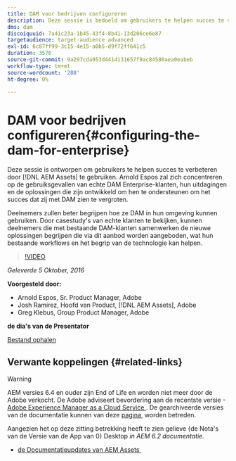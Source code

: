```yaml
---
title: DAM voor bedrijven configureren
description: Deze sessie is bedoeld om gebruikers te helpen succes te verbeteren door AEM Assets te gebruiken. Arnold Espos zal zich concentreren op de gebruiksgevallen van echte DAM Enterprise-klanten, hun uitdagingen en de oplossingen die zijn ontwikkeld om hen te ondersteunen om het succes dat zij met DAM zien te vergroten.   Deelnemers zullen beter begrijpen hoe ze DAM in hun omgeving kunnen gebruiken. Door casestudy's van echte klanten te bekijken, kunnen deelnemers die met bestaande DAM-klanten samenwerken de nieuwe oplossingen begrijpen die via dit aanbod worden aangeboden, wat hun bestaande workflows en het begrip van de technologie kan helpen.
dms: dam
discoiquuid: 7a41c23a-1b45-43f4-8b41-13d206ce6e87
targetaudience: target-audience advanced
exl-id: 6c87ff99-3c15-4e15-a0b5-d9f72ff641c5
duration: 3576
source-git-commit: 9a297cda953d4414131657f9ac84580aea0eabeb
workflow-type: tm+mt
source-wordcount: '288'
ht-degree: 0%

---
```


# DAM voor bedrijven configureren{#configuring-the-dam-for-enterprise}

Deze sessie is ontworpen om gebruikers te helpen succes te verbeteren door [!DNL AEM Assets] te gebruiken. Arnold Espos zal zich concentreren op de gebruiksgevallen van echte DAM Enterprise-klanten, hun uitdagingen en de oplossingen die zijn ontwikkeld om hen te ondersteunen om het succes dat zij met DAM zien te vergroten.

Deelnemers zullen beter begrijpen hoe ze DAM in hun omgeving kunnen gebruiken. Door casestudy&#39;s van echte klanten te bekijken, kunnen deelnemers die met bestaande DAM-klanten samenwerken de nieuwe oplossingen begrijpen die via dit aanbod worden aangeboden, wat hun bestaande workflows en het begrip van de technologie kan helpen.

>[!VIDEO](https://video.tv.adobe.com/v/19298/?quality=9)

*Geleverde 5 Oktober, 2016*

**Voorgesteld door:**

* Arnold Espos, Sr. Product Manager, Adobe
* Josh Ramirez, Hoofd van Product, [!DNL AEM Assets], Adobe
* Greg Klebus, Group Product Manager, Adobe

**de dia&#39;s van de Presentator**

[Bestand ophalen](assets/assets-webinar-oct5final.pdf)

## Verwante koppelingen {#related-links}

>[!WARNING]
>
>AEM versies 6.4 en ouder zijn End of Life en worden niet meer door de Adobe verkocht.  De Adobe adviseert bevordering aan de recentste versie - [&#x200B; Adobe Experience Manager as a Cloud Service &#x200B;](https://experienceleague.adobe.com/docs/experience-manager-cloud-service.html?lang=nl-NL).  De gearchiveerde versies van de documentatie kunnen van deze [&#x200B; pagina &#x200B;](https://experienceleague.adobe.com/docs/experience-manager-release-information/aem-release-updates/previous-updates/aem-previous-versions.html?lang=nl-NL) worden betreden.
>
>Aangezien het op deze zitting betrekking heeft te zien gelieve {de Nota&#39;s van de Versie van de App van 0} Desktop *in AEM 6.2 documentatie.*

* [&#x200B; de Documentatieupdates van AEM Assets &#x200B;](https://docs.adobe.com/content/docs/en/aem/recent-documentation-updates.html)
